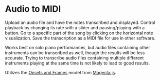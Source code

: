 # Audio to MIDI

Upload an audio file and have the notes transcribed and displayed. Control playback by changing its rate with a slider and pausing/playing with a button. Go to a specific part of the song by clicking on the horizontal note visualization. Save the transcription as a MIDI file for use in other software.

Works best on solo piano performances, but audio files containing other instruments can be transcribed as well, though the results will be less accurate. Trying to transcribe audio files containing multiple different instruments playing at the same time is not likely to lead to good results.

Utilizes the [Onsets and Frames](https://magenta.tensorflow.org/onsets-frames) model from [Magenta.js](https://magenta.tensorflow.org/). 
